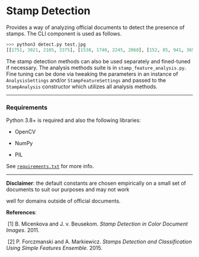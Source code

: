 

# Stamp Detection
Provides a way of analyzing official documents to detect the presence of stamps. The CLI component is used as follows.

```python
>>> python3 detect.py test.jpg
[[1751, 3021, 2105, 3375], [1538, 1740, 2245, 2068], [152, 85, 941, 369], [172, 2450, 1080, 2945]]
```

The stamp detection methods can also be used separately and fined-tuned if necessary. The analysis methods suite is in `stamp_feature_analysis.py`. Fine tuning can be done via tweaking the parameters in an instance of `AnalysisSettings` and/or `StampFeatureSettings` and passed to the `StampAnalysis` constructor which utilizes all analysis methods.

---
### Requirements
Python 3.8+ is required and also the following libraries:
- OpenCV

- NumPy

- PIL

See [`requirements.txt`](requirements.txt) for more info.

---
**Disclaimer**: the default constants are chosen empirically on a small set of documents to suit our purposes and may not work

well for domains outside of official documents.

**References**:

​    [1] B. Micenkova and J. v. Beusekom. *Stamp Detection in Color Document Images*. 2011.

​    [2] P. Forczmanski and A. Markiewicz. *Stamps Detection and Classification Using Simple Features Ensemble*. 2015.